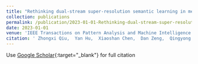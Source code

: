 ```yaml
---
title: "Rethinking dual-stream super-resolution semantic learning in medical image segmentation"
collection: publications
permalink: /publication/2023-01-01-Rethinking-dual-stream-super-resolution-semantic-learning-in-medical-image-segmentation
date: 2023-01-01
venue: 'IEEE Transactions on Pattern Analysis and Machine Intelligence'
citation: ' Zhongxi Qiu,  Yan Hu,  Xiaoshan Chen,  Dan Zeng,  Qingyong Hu,  Jiang Liu, &quot;Rethinking dual-stream super-resolution semantic learning in medical image segmentation.&quot; IEEE Transactions on Pattern Analysis and Machine Intelligence, 2023.'
---
```

Use [Google Scholar](https://scholar.google.com/scholar?q=Rethinking+dual+stream+super+resolution+semantic+learning+in+medical+image+segmentation){:target="_blank"} for full citation